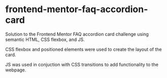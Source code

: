 # frontend-mentor-faq-accordion-card
Solution to the Frontend Mentor FAQ accordion card challenge using semantic HTML, CSS flexbox, and JS.

CSS flexbox and positioned elements were used to create the layout of the card.

JS was used in conjuction with CSS transitions to add functionality to the webpage.
